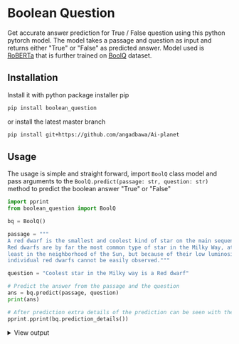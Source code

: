# Boolean Question


Get accurate answer prediction for True / False question using this python pytorch model. The model takes a passage and question as input and returns either "True" or "False" as predicted answer. Model used is [RoBERTa](https://arxiv.org/abs/1907.11692) that is further trained on [BoolQ](https://arxiv.org/abs/1905.10044) dataset.

## Installation

Install it with python package installer pip

```bash
pip install boolean_question
```

or install the latest master branch

```bash
pip install git+https://github.com/angadbawa/Ai-planet
```

## Usage

The usage is simple and straight forward, import `BoolQ` class model and pass arguments to the `BoolQ.predict(passage: str, question: str)` method to predict the boolean answer "True" or "False"

```python
import pprint
from boolean_question import BoolQ

bq = BoolQ()

passage = """
A red dwarf is the smallest and coolest kind of star on the main sequence.
Red dwarfs are by far the most common type of star in the Milky Way, at
least in the neighborhood of the Sun, but because of their low luminosity,
individual red dwarfs cannot be easily observed."""

question = "Coolest star in the Milky way is a Red dwarf"

# Predict the answer from the passage and the question
ans = bq.predict(passage, question)
print(ans)

# After prediction extra details of the prediction can be seen with the below command
pprint.pprint(bq.prediction_details())
```

<details>
<summary>View output</summary>
<p>

    True
    {'answer': True,
    'confidence': None,
    'false confidence': 0.01,
    'passage': '\n'
                'A red dwarf is the smallest and coolest kind of star on the main '
                'sequence. Red dwarfs are by far the most common type of star in \n'
                'the Milky Way, at least in the neighborhood of the Sun, but '
                'because of their low luminosity, individual red dwarfs cannot '
                'be \n'
                'easily observed.',
    'question': 'Coolest star in the Milky way is a Red dwarf',
    'true confidence': 0.99}

</p>
</details>
